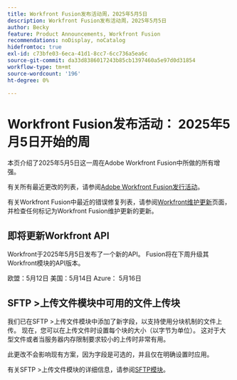 ```yaml
---
title: Workfront Fusion发布活动周，2025年5月5日
description: Workfront Fusion发布活动周，2025年5月5日
author: Becky
feature: Product Announcements, Workfront Fusion
recommendations: noDisplay, noCatalog
hidefromtoc: true
exl-id: c73bfe03-6eca-41d1-8cc7-6cc736a5ea6c
source-git-commit: da33d8386017243b85cb1397460a5e97d0d31854
workflow-type: tm+mt
source-wordcount: '196'
ht-degree: 0%

---
```


# Workfront Fusion发布活动： 2025年5月5日开始的周

本页介绍了2025年5月5日这一周在Adobe Workfront Fusion中所做的所有增强。

有关所有最近更改的列表，请参阅[Adobe Workfront Fusion发行活动](/help/workfront-fusion/fusion-product-releases/fusion-release-activity.md)。

有关Workfront Fusion中最近的错误修复列表，请参阅[Workfront维护更新](https://experienceleague.adobe.com/en/docs/workfront-known-issues/releases/current-updates)页面，并检查任何标记为Workfront Fusion维护更新的更新。

## 即将更新Workfront API

Workfront于2025年5月5日发布了一个新的API。 Fusion将在下周升级其Workfront模块的API版本。

欧盟：5月12日
美国：5月14日
Azure： 5月16日

## SFTP >上传文件模块中可用的文件上传块

我们已在SFTP >上传文件模块中添加了新字段，以支持使用分块机制的文件上传。 现在，您可以在上传文件时设置每个块的大小（以字节为单位）。 这对于大型文件或者当服务器内存限制要求较小的上传时非常有用。

此更改不会影响现有方案，因为字段是可选的，并且仅在明确设置时应用。

有关SFTP >上传文件模块的详细信息，请参阅[SFTP模块](/help/workfront-fusion/references/apps-and-modules/universal-connectors/sftp.md)。
